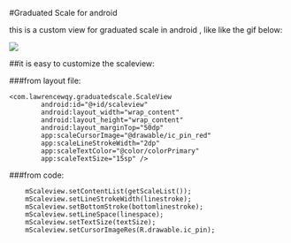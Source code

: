 #Graduated Scale for android

this is a custom view for graduated scale in android , like like the gif below:

![](http://ww2.sinaimg.cn/bmiddle/5357de80gw1f056h6xh2dg20b60ik4qs.gif)

##it is easy to customize the scaleview:

###from layout file:
```
<com.lawrencewqy.graduatedscale.ScaleView
        android:id="@+id/scaleview"
        android:layout_width="wrap_content"
        android:layout_height="wrap_content"
        android:layout_marginTop="50dp"
        app:scaleCursorImage="@drawable/ic_pin_red"
        app:scaleLineStrokeWidth="2dp"
        app:scaleTextColor="@color/colorPrimary"
        app:scaleTextSize="15sp" />
```

###from code:

```
    mScaleview.setContentList(getScaleList());
    mScaleview.setLineStrokeWidth(linestroke);
    mScaleview.setBottomStroke(bottomlinestroke);
    mScaleview.setLineSpace(linespace);
    mScaleview.setTextSize(textSize);
    mScaleview.setCursorImageRes(R.drawable.ic_pin);
```